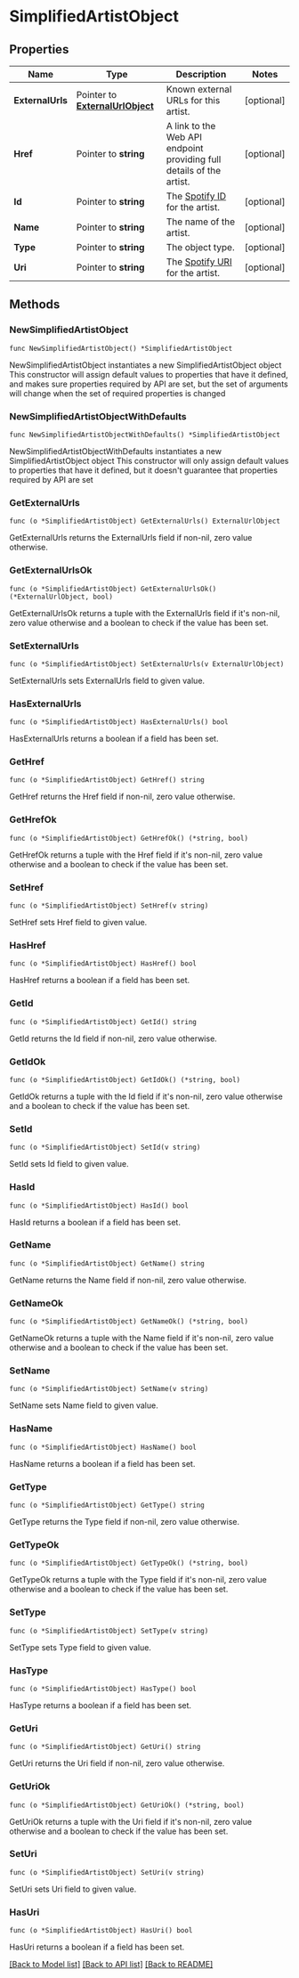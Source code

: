 # SimplifiedArtistObject

## Properties

Name | Type | Description | Notes
------------ | ------------- | ------------- | -------------
**ExternalUrls** | Pointer to [**ExternalUrlObject**](ExternalUrlObject.md) | Known external URLs for this artist.  | [optional] 
**Href** | Pointer to **string** | A link to the Web API endpoint providing full details of the artist.  | [optional] 
**Id** | Pointer to **string** | The [Spotify ID](/documentation/web-api/concepts/spotify-uris-ids) for the artist.  | [optional] 
**Name** | Pointer to **string** | The name of the artist.  | [optional] 
**Type** | Pointer to **string** | The object type.  | [optional] 
**Uri** | Pointer to **string** | The [Spotify URI](/documentation/web-api/concepts/spotify-uris-ids) for the artist.  | [optional] 

## Methods

### NewSimplifiedArtistObject

`func NewSimplifiedArtistObject() *SimplifiedArtistObject`

NewSimplifiedArtistObject instantiates a new SimplifiedArtistObject object
This constructor will assign default values to properties that have it defined,
and makes sure properties required by API are set, but the set of arguments
will change when the set of required properties is changed

### NewSimplifiedArtistObjectWithDefaults

`func NewSimplifiedArtistObjectWithDefaults() *SimplifiedArtistObject`

NewSimplifiedArtistObjectWithDefaults instantiates a new SimplifiedArtistObject object
This constructor will only assign default values to properties that have it defined,
but it doesn't guarantee that properties required by API are set

### GetExternalUrls

`func (o *SimplifiedArtistObject) GetExternalUrls() ExternalUrlObject`

GetExternalUrls returns the ExternalUrls field if non-nil, zero value otherwise.

### GetExternalUrlsOk

`func (o *SimplifiedArtistObject) GetExternalUrlsOk() (*ExternalUrlObject, bool)`

GetExternalUrlsOk returns a tuple with the ExternalUrls field if it's non-nil, zero value otherwise
and a boolean to check if the value has been set.

### SetExternalUrls

`func (o *SimplifiedArtistObject) SetExternalUrls(v ExternalUrlObject)`

SetExternalUrls sets ExternalUrls field to given value.

### HasExternalUrls

`func (o *SimplifiedArtistObject) HasExternalUrls() bool`

HasExternalUrls returns a boolean if a field has been set.

### GetHref

`func (o *SimplifiedArtistObject) GetHref() string`

GetHref returns the Href field if non-nil, zero value otherwise.

### GetHrefOk

`func (o *SimplifiedArtistObject) GetHrefOk() (*string, bool)`

GetHrefOk returns a tuple with the Href field if it's non-nil, zero value otherwise
and a boolean to check if the value has been set.

### SetHref

`func (o *SimplifiedArtistObject) SetHref(v string)`

SetHref sets Href field to given value.

### HasHref

`func (o *SimplifiedArtistObject) HasHref() bool`

HasHref returns a boolean if a field has been set.

### GetId

`func (o *SimplifiedArtistObject) GetId() string`

GetId returns the Id field if non-nil, zero value otherwise.

### GetIdOk

`func (o *SimplifiedArtistObject) GetIdOk() (*string, bool)`

GetIdOk returns a tuple with the Id field if it's non-nil, zero value otherwise
and a boolean to check if the value has been set.

### SetId

`func (o *SimplifiedArtistObject) SetId(v string)`

SetId sets Id field to given value.

### HasId

`func (o *SimplifiedArtistObject) HasId() bool`

HasId returns a boolean if a field has been set.

### GetName

`func (o *SimplifiedArtistObject) GetName() string`

GetName returns the Name field if non-nil, zero value otherwise.

### GetNameOk

`func (o *SimplifiedArtistObject) GetNameOk() (*string, bool)`

GetNameOk returns a tuple with the Name field if it's non-nil, zero value otherwise
and a boolean to check if the value has been set.

### SetName

`func (o *SimplifiedArtistObject) SetName(v string)`

SetName sets Name field to given value.

### HasName

`func (o *SimplifiedArtistObject) HasName() bool`

HasName returns a boolean if a field has been set.

### GetType

`func (o *SimplifiedArtistObject) GetType() string`

GetType returns the Type field if non-nil, zero value otherwise.

### GetTypeOk

`func (o *SimplifiedArtistObject) GetTypeOk() (*string, bool)`

GetTypeOk returns a tuple with the Type field if it's non-nil, zero value otherwise
and a boolean to check if the value has been set.

### SetType

`func (o *SimplifiedArtistObject) SetType(v string)`

SetType sets Type field to given value.

### HasType

`func (o *SimplifiedArtistObject) HasType() bool`

HasType returns a boolean if a field has been set.

### GetUri

`func (o *SimplifiedArtistObject) GetUri() string`

GetUri returns the Uri field if non-nil, zero value otherwise.

### GetUriOk

`func (o *SimplifiedArtistObject) GetUriOk() (*string, bool)`

GetUriOk returns a tuple with the Uri field if it's non-nil, zero value otherwise
and a boolean to check if the value has been set.

### SetUri

`func (o *SimplifiedArtistObject) SetUri(v string)`

SetUri sets Uri field to given value.

### HasUri

`func (o *SimplifiedArtistObject) HasUri() bool`

HasUri returns a boolean if a field has been set.


[[Back to Model list]](../README.md#documentation-for-models) [[Back to API list]](../README.md#documentation-for-api-endpoints) [[Back to README]](../README.md)


